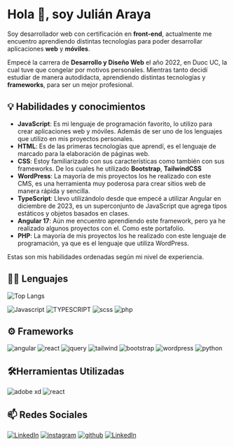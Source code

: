 # Hola 👋, soy Julián Araya

Soy desarrollador web con certificación en **front-end**, actualmente me encuentro aprendiendo distintas tecnologías para poder desarrollar aplicaciones **web** y **móviles**.

Empecé la carrera de **Desarrollo y Diseño Web** el año 2022, en Duoc UC, la cual tuve que congelar por motivos personales. Mientras tanto decidí estudiar de manera autodidacta, aprendiendo distintas tecnologías y **frameworks**, para ser un mejor profesional.
## 💡 Habilidades y conocimientos

- **JavaScript**: Es mi lenguaje de programación favorito, lo utilizo para crear aplicaciones web y móviles. Además de ser uno de los lenguajes que utilizo en mis proyectos personales.
- **HTML**: Es de las primeras tecnologías que aprendí, es el lenguaje de marcado para la elaboración de páginas web.
- **CSS**: Estoy familiarizado con sus características como también con sus frameworks. De los cuales he utilizado **Bootstrap**, **TailwindCSS**
- **WordPress**: La mayoría de mis proyectos los he realizado con este CMS, es una herramienta muy poderosa para crear sitios web de manera rápida y sencilla.
- **TypeScript**: Llevo utilizándolo desde que empecé a utilizar Angular en diciembre de 2023, es un superconjunto de JavaScript que agrega tipos estáticos y objetos basados en clases.
- **Angular 17**: Aún me encuentro aprendiendo este framework, pero ya he realizado algunos proyectos con el. Como este portafolio.
- **PHP**: La mayoría de mis proyectos los he realizado con este lenguaje de programación, ya que es el lenguaje que utiliza WordPress.

Estas son mis habilidades ordenadas según mi nivel de experiencia.
## 🧑‍💻 Lenguajes

![Top Langs](https://github-readme-stats.vercel.app/api/top-langs/?username=jul879n&layout=compact)

 ![Javascript](https://img.shields.io/badge/Javascript-323330?style=for-the-badge&logo=javascript&logoColor=F7DF1E) ![TYPESCRIPT](https://img.shields.io/badge/TYPESCRIPT-4479A1?style=for-the-badge&logo=typescript&logoColor=white) ![scss](https://img.shields.io/badge/scss-white?style=for-the-badge&logo=sass) ![php](https://img.shields.io/badge/php-3f5f7f?style=for-the-badge&logo=php&logoColor=white) 
## ⚙️ Frameworks

 ![angular](https://img.shields.io/badge/angular-red?style=for-the-badge&logo=angular)  ![react](https://img.shields.io/badge/react-black?style=for-the-badge&logo=react) ![jquery](https://img.shields.io/badge/jquery-blue?style=for-the-badge&logo=jquery) ![tailwind](https://img.shields.io/badge/tailwind-05112f?style=for-the-badge&logo=tailwindcss)
![bootstrap](https://img.shields.io/badge/bootstrap-white?style=for-the-badge&logo=bootstrap) ![wordpress](https://img.shields.io/badge/wordpress-663f75?style=for-the-badge&logo=wordpress) ![python](https://img.shields.io/badge/woocommerce-white?style=for-the-badge&logo=woocommerce)
## 🛠️Herramientas Utilizadas

![adobe xd](https://img.shields.io/badge/adobe%20xd-black?style=for-the-badge&logo=adobexd) ![react](https://img.shields.io/badge/vscode-white?style=for-the-badge&logo=visualstudiocode&logoColor=blue) 
## 📫 Redes Sociales

[![LinkedIn](https://img.shields.io/badge/LinkedIn-%230077B5.svg?logo=linkedin&logoColor=white)](https://www.linkedin.com/in/jul879n/) [![instagram](https://img.shields.io/badge/Instagram-white?logo=instagram)](https://www.instagram.com/jul.03n/) [![github](https://img.shields.io/badge/GitHub-black?logo=github&logoColor=white)](https://github.com/Jul879n) [![LinkedIn](https://img.shields.io/badge/WhatsApp-gray?logo=whatsapp)](https://wa.link/bojpi4/)
